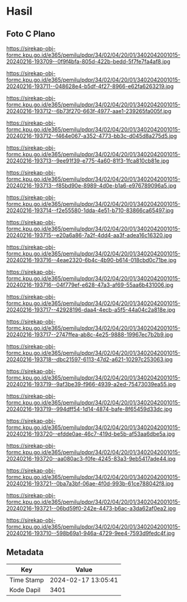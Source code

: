 # Hasil

## Foto C Plano

https://sirekap-obj-formc.kpu.go.id/e365/pemilu/pdpr/34/02/04/20/01/3402042001015-20240216-193709--0f9f4bfa-805d-422b-bedd-5f7fe7fa4af8.jpg

https://sirekap-obj-formc.kpu.go.id/e365/pemilu/pdpr/34/02/04/20/01/3402042001015-20240216-193711--048628e4-b5df-4f27-8966-e62fa6263219.jpg

https://sirekap-obj-formc.kpu.go.id/e365/pemilu/pdpr/34/02/04/20/01/3402042001015-20240216-193712--6b73f270-663f-4977-aae1-239265fa005f.jpg

https://sirekap-obj-formc.kpu.go.id/e365/pemilu/pdpr/34/02/04/20/01/3402042001015-20240216-193712--f464e067-a352-4773-bb3c-d045d8a275d5.jpg

https://sirekap-obj-formc.kpu.go.id/e365/pemilu/pdpr/34/02/04/20/01/3402042001015-20240216-193713--9ee91f39-e775-4a60-81f3-1fca810cb81e.jpg

https://sirekap-obj-formc.kpu.go.id/e365/pemilu/pdpr/34/02/04/20/01/3402042001015-20240216-193713--f85bd90e-8989-4d0e-b1a6-e976789096a5.jpg

https://sirekap-obj-formc.kpu.go.id/e365/pemilu/pdpr/34/02/04/20/01/3402042001015-20240216-193714--f2e55580-1dda-4e51-b710-83866ca65497.jpg

https://sirekap-obj-formc.kpu.go.id/e365/pemilu/pdpr/34/02/04/20/01/3402042001015-20240216-193715--e20a6a86-7a2f-4dd4-aa3f-adea16c16320.jpg

https://sirekap-obj-formc.kpu.go.id/e365/pemilu/pdpr/34/02/04/20/01/3402042001015-20240216-193716--4eae2320-6b4c-4b90-b614-018cbd0c71be.jpg

https://sirekap-obj-formc.kpu.go.id/e365/pemilu/pdpr/34/02/04/20/01/3402042001015-20240216-193716--04f779ef-e628-47a3-af69-55aa6b431006.jpg

https://sirekap-obj-formc.kpu.go.id/e365/pemilu/pdpr/34/02/04/20/01/3402042001015-20240216-193717--42928196-daa4-4ecb-a5f5-44a04c2a818e.jpg

https://sirekap-obj-formc.kpu.go.id/e365/pemilu/pdpr/34/02/04/20/01/3402042001015-20240216-193717--2747ffea-ab8c-4e25-9888-19967ec7b2b9.jpg

https://sirekap-obj-formc.kpu.go.id/e365/pemilu/pdpr/34/02/04/20/01/3402042001015-20240216-193718--dbc21597-6113-47d2-a621-10297c253063.jpg

https://sirekap-obj-formc.kpu.go.id/e365/pemilu/pdpr/34/02/04/20/01/3402042001015-20240216-193719--9af3be39-f966-4939-a2ed-75473039ea55.jpg

https://sirekap-obj-formc.kpu.go.id/e365/pemilu/pdpr/34/02/04/20/01/3402042001015-20240216-193719--994dff54-1d14-4874-bafe-8f65459d33dc.jpg

https://sirekap-obj-formc.kpu.go.id/e365/pemilu/pdpr/34/02/04/20/01/3402042001015-20240216-193720--efdde0ae-46c7-419d-be5b-af53aa6dbe5a.jpg

https://sirekap-obj-formc.kpu.go.id/e365/pemilu/pdpr/34/02/04/20/01/3402042001015-20240216-193720--aa080ac3-f0fe-4245-83a3-9eb5417ade44.jpg

https://sirekap-obj-formc.kpu.go.id/e365/pemilu/pdpr/34/02/04/20/01/3402042001015-20240216-193721--0ba7a3bf-06ae-4f0d-993b-61ce788042f8.jpg

https://sirekap-obj-formc.kpu.go.id/e365/pemilu/pdpr/34/02/04/20/01/3402042001015-20240216-193721--06bd59f0-242e-4473-b6ac-a3da62af0ea2.jpg

https://sirekap-obj-formc.kpu.go.id/e365/pemilu/pdpr/34/02/04/20/01/3402042001015-20240216-193710--598b69a1-946a-4729-9ee4-7593d9fedc4f.jpg


## Metadata

| Key        | Value               |
| ---------- | ------------------- |
| Time Stamp | 2024-02-17 13:05:41 |
| Kode Dapil | 3401                |



